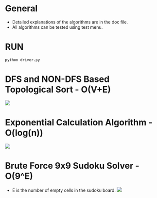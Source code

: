 # General
- Detailed explanations of the algorithms are in the doc file.  
- All algorithms can be tested using test menu.

# RUN
```python driver.py```  

# DFS and NON-DFS Based Topological Sort - O(V+E)
![](images/dfstop.jpg)

# Exponential Calculation Algorithm - O(log(n))
![](images/exp.jpg)

# Brute Force 9x9 Sudoku Solver - O(9^E)
- E is the number of empty cells in the sudoku board.
![](images/sudoku.jpg)
